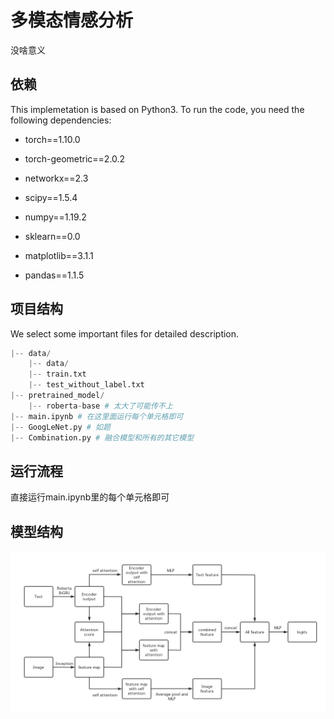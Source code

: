 # 多模态情感分析

没啥意义

## 依赖

This implemetation is based on Python3. To run the code, you need the following dependencies:

- torch==1.10.0

- torch-geometric==2.0.2

- networkx==2.3

- scipy==1.5.4

- numpy==1.19.2

- sklearn==0.0

- matplotlib==3.1.1

- pandas==1.1.5


## 项目结构
We select some important files for detailed description.

```python
|-- data/
    |-- data/
    |-- train.txt
    |-- test_without_label.txt
|-- pretrained_model/
    |-- roberta-base # 太大了可能传不上
|-- main.ipynb # 在这里面运行每个单元格即可
|-- GoogLeNet.py # 如题
|-- Combination.py # 融合模型和所有的其它模型
```

## 运行流程
直接运行main.ipynb里的每个单元格即可

## 模型结构
![图片](https://github.com/timberflow/useless-multi-modal-emotion-recognition/blob/main/structure.png)







